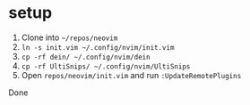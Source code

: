 # setup

  1. Clone into `~/repos/neovim`
  2. `ln -s init.vim ~/.config/nvim/init.vim`
  3. `cp -rf dein/ ~/.config/nvim/dein`
  4. `cp -rf UltiSnips/ ~/.config/nvim/UltiSnips`
  5. Open `repos/neovim/init.vim` and run `:UpdateRemotePlugins`

  Done
